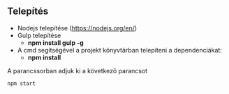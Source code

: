 ## Telepítés ##

* Nodejs telepítése (https://nodejs.org/en/)
* Gulp telepítése
  * **npm install gulp -g**
* A cmd segítségével a projekt könyvtárban telepíteni a dependenciákat:
  * **npm install**

A parancssorban adjuk ki a következő parancsot
```
npm start
```
